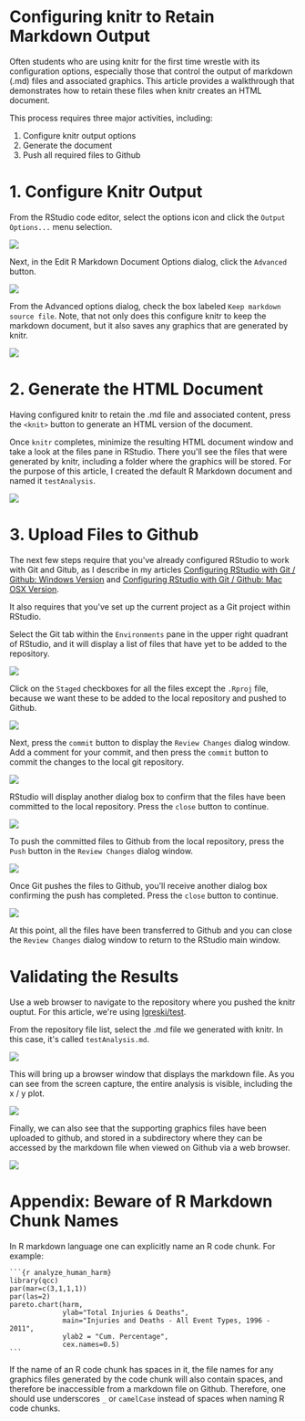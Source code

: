 # Configuring knitr to Retain Markdown Output

Often students who are using knitr for the first time wrestle with its configuration options, especially those that control the output of markdown (.md) files and associated graphics.  This article provides a walkthrough that demonstrates how to retain these files when knitr creates an HTML document.

This process requires three major activities, including:

1. Configure knitr output options
2. Generate the document
3. Push all required files to Github

# 1. Configure Knitr Output


From the RStudio code editor, select the options icon and click the `Output Options...` menu selection.

<img src="./images/repData-configKnitrWithMD01.png">


Next, in the Edit R Markdown Document Options dialog, click the `Advanced` button.

<img src="./images/repData-configKnitrWithMD02.png">


From the Advanced options dialog, check the box labeled `Keep markdown source file`. Note, that not only does this configure knitr to keep the markdown document, but it also saves any graphics that are generated by knitr.

<img src="./images/repData-configKnitrWithMD03.png">

# 2. Generate the HTML Document

Having configured knitr to retain the .md file and associated content, press the `<knit>` button to generate an HTML version of the document.

Once `knitr` completes, minimize the resulting HTML document window and take a look at the files pane in RStudio. There you'll see the files that were generated by knitr, including a folder where the graphics will be stored. For the purpose of this article, I created the default R Markdown document and named it `testAnalysis`.

<img src="./images/repData-configKnitrWithMD04.png">

# 3. Upload Files to Github

The next few steps require that you've already configured RStudio to work with Git and Gitub, as I describe in my articles [Configuring RStudio with Git / Github: Windows Version](http://bit.ly/2bPxOL5) and [Configuring RStudio with Git / Github: Mac OSX Version](http://bit.ly/2c9Q2bf).

It also requires that you've set up the current project as a Git project within RStudio.

Select the Git tab within the `Environments` pane in the upper right quadrant of RStudio, and it will display a list of files that have yet to be added to the repository.

<img src="./images/repData-configKnitrWithMD05.png">

Click on the `Staged` checkboxes for all the files except the `.Rproj` file, because we want these to be added to the local repository and pushed to Github.

<img src="./images/repData-configKnitrWithMD06.png">

Next, press the `commit` button to display the `Review Changes` dialog window. Add a comment for your commit, and then press the `commit` button to commit the changes to the local git repository.

<img src="./images/repData-configKnitrWithMD07.png">

RStudio will display another dialog box to confirm that the files have been committed to the local repository. Press the `close` button to continue.

<img src="./images/repData-configKnitrWithMD08.png">

To push the committed files to Github from the local repository, press the `Push` button in the `Review Changes` dialog window.

<img src="./images/repData-configKnitrWithMD09.png">

Once Git pushes the files to Github, you'll receive another dialog box confirming the push has completed. Press the `close` button to continue.

<img src="./images/repData-configKnitrWithMD10.png">

At this point, all the files have been transferred to Github and you can close the `Review Changes` dialog window to return to the RStudio main window.

# Validating the Results

Use a web browser to navigate to the repository where you pushed the knitr ouptut. For this article, we're using [lgreski/test](http://bit.ly/2onO2ou).

From the repository file list, select the .md file we generated with knitr. In this case, it's called `testAnalysis.md`.

<img src="./images/repData-configKnitrWithMD11.png">

This will bring up a browser window that displays the markdown file. As you can see from the screen capture, the entire analysis is visible, including the x / y plot.

<img src="./images/repData-configKnitrWithMD12.png">

Finally, we can also see that the supporting graphics files have been uploaded to github, and stored in a subdirectory where they can be accessed by the markdown file when viewed on Github via a web browser.

<img src="./images/repData-configKnitrWithMD13.png">

# Appendix: Beware of R Markdown Chunk Names

In R markdown language one can explicitly name an R code chunk. For example:

    ```{r analyze_human_harm}
    library(qcc)
    par(mar=c(3,1,1,1))
    par(las=2)
    pareto.chart(harm,
                 ylab="Total Injuries & Deaths",
                 main="Injuries and Deaths - All Event Types, 1996 - 2011",
                 ylab2 = "Cum. Percentage",
                 cex.names=0.5)
    ```    

If the name of an R code chunk has spaces in it, the file names for any graphics files generated by the code chunk will also contain spaces, and therefore be inaccessible from a markdown file on Github. Therefore, one should use underscores `_` or `camelCase` instead of spaces when naming R code chunks. 
